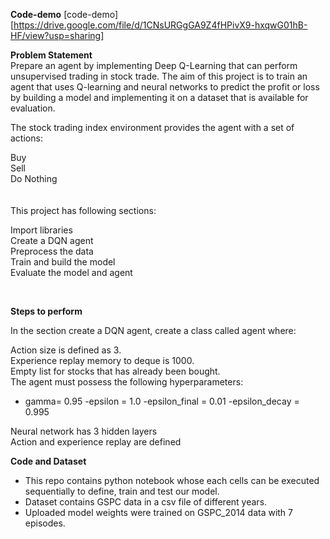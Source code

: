 **Code-demo** [code-demo][https://drive.google.com/file/d/1CNsURGgGA9Z4fHPivX9-hxqwG01hB-HF/view?usp=sharing]

**Problem Statement** <br>
Prepare an agent by implementing Deep Q-Learning that can perform unsupervised trading in stock trade. The aim of this project is to train an agent that uses Q-learning and neural networks to predict the profit or loss by building a model and implementing it on a dataset that is available for evaluation.

The stock trading index environment provides the agent with a set of actions:

Buy <br>
Sell <br>
Do Nothing <br>
<br>
<br>
This project has following sections:

Import libraries <br>
Create a DQN agent <br>
Preprocess the data <br>
Train and build the model <br>
Evaluate the model and agent <br>

<br>

**Steps to perform**

In the section create a DQN agent, create a class called agent where:

Action size is defined as 3. <br>
Experience replay memory to deque is 1000. <br>
Empty list for stocks that has already been bought. <br>
The agent must possess the following hyperparameters: <br>
- gamma= 0.95
-epsilon = 1.0
-epsilon_final = 0.01
-epsilon_decay = 0.995 <br>


Neural network has 3 hidden layers <br>
Action and experience replay are defined <br>

**Code and Dataset** <br>
-   This repo contains python notebook whose each cells can be executed sequentially to define, train and test our model.
-   Dataset contains GSPC data in a csv file of different years.
-   Uploaded model weights were trained on GSPC_2014 data with 7 episodes.
